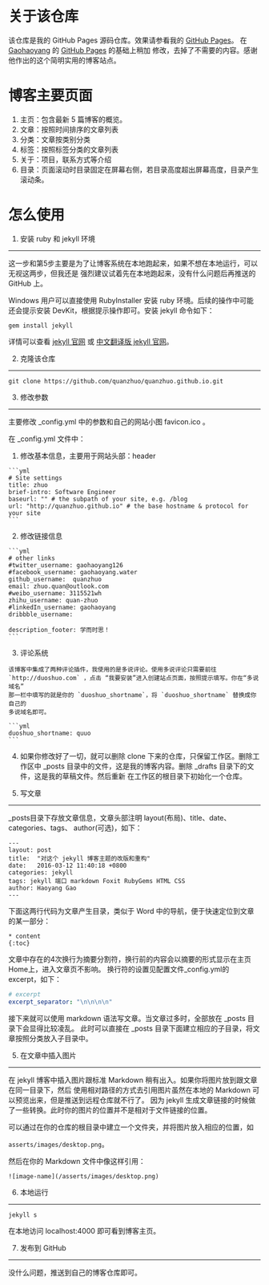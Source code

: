 关于该仓库
=========
该仓库是我的 GitHub Pages 源码仓库。效果请参看我的 [GitHub Pages](https://quanzhuo.github.io/)。
在 [Gaohaoyang](https://github.com/Gaohaoyang)
的 [GitHub Pages](https://github.com/Gaohaoyang/gaohaoyang.github.io) 的基础上稍加
修改，去掉了不需要的内容。感谢他作出的这个简明实用的博客站点。

博客主要页面
==========
1. 主页：包含最新 5 篇博客的概览。
2. 文章：按照时间排序的文章列表
3. 分类：文章按类别分类
4. 标签：按照标签分类的文章列表
5. 关于：项目，联系方式等介绍
6. 目录：页面滚动时目录固定在屏幕右侧，若目录高度超出屏幕高度，目录产生滚动条。

怎么使用
=======

1. 安装 ruby 和 jekyll 环境
--------------------------
    
这一步和第5步主要是为了让博客系统在本地跑起来，如果不想在本地运行，可以无视这两步，但我还是
强烈建议试着先在本地跑起来，没有什么问题后再推送的 GitHub 上。
    
Windows 用户可以直接使用 RubyInstaller 安装 ruby 环境。后续的操作中可能还会提示安装 
DevKit，根据提示操作即可。安装 jekyll 命令如下：

    gem install jekyll

详情可以查看 [jekyll 官网](https://jekyllrb.com/) 或 
[中文翻译版 jekyll 官网](http://jekyllcn.com/)。 
    
2. 克隆该仓库
------------

    git clone https://github.com/quanzhuo/quanzhuo.github.io.git
        
3. 修改参数
----------
主要修改 _config.yml 中的参数和自己的网站小图 favicon.ico 。

在 _config.yml 文件中：

  1. 修改基本信息，主要用于网站头部：header

    ```yml
    # Site settings
    title: zhuo
    brief-intro: Software Engineer
    baseurl: "" # the subpath of your site, e.g. /blog
    url: "http://quanzhuo.github.io" # the base hostname & protocol for your site
    ```
    
  2. 修改链接信息

    ```yml
    # other links
    #twitter_username: gaohaoyang126
    #facebook_username: gaohaoyang.water
    github_username:  quanzhuo
    email: zhuo.quan@outlook.com
    #weibo_username: 3115521wh
    zhihu_username: quan-zhuo
    #linkedIn_username: gaohaoyang
    dribbble_username:

    description_footer: 学而时思！
    ```

  3. 评论系统

    该博客中集成了两种评论插件，我使用的是多说评论。使用多说评论只需要前往 
    `http://duoshuo.com` ，点击 “我要安装”进入创建站点页面，按照提示填写。你在“多说域名”
    那一栏中填写的就是你的 `duoshuo_shortname`，将 `duoshuo_shortname` 替换成你自己的
    多说域名即可。

    ```yml
    duoshuo_shortname: quuo
    ```   

  4. 如果你修改好了一切，就可以删除 clone 下来的仓库，只保留工作区。删除工作区中 _posts
     目录中的文件，这是我的博客内容。删除 _drafts 目录下的文件，这是我的草稿文件。然后重新
     在工作区的根目录下初始化一个仓库。


     
4. 写文章
---------
_posts目录下存放文章信息，文章头部注明 layout(布局)、title、date、categories、tags、
author(可选)，如下：

    ---
    layout: post
    title:  "对这个 jekyll 博客主题的改版和重构"
    date:   2016-03-12 11:40:18 +0800
    categories: jekyll
    tags: jekyll 端口 markdown Foxit RubyGems HTML CSS
    author: Haoyang Gao
    ---
    
下面这两行代码为文章产生目录，类似于 Word 中的导航，便于快速定位到文章的某一部分：

    * content
    {:toc}
    
文章中存在的4次换行为摘要分割符，换行前的内容会以摘要的形式显示在主页Home上，进入文章页不影响。
换行符的设置见配置文件_config.yml的 excerpt，如下：

```yml
# excerpt
excerpt_separator: "\n\n\n\n"
```

接下来就可以使用 markdown 语法写文章。当文章过多时，全部放在 _posts 目录下会显得比较凌乱。
此时可以直接在 _posts 目录下面建立相应的子目录，将文章按照分类放入子目录中。

5. 在文章中插入图片
----------
在 jekyll 博客中插入图片跟标准 Markdown 稍有出入。如果你将图片放到跟文章在同一目录下，然后
使用相对路径的方式去引用图片虽然在本地的 Markdown 可以预览出来，但是推送到远程仓库就不行了。
因为 jekyll 生成文章链接的时候做了一些转换。此时你的图片的位置并不是相对于文件链接的位置。

可以通过在你的仓库的根目录中建立一个文件夹，并将图片放入相应的位置，如 

`asserts/images/desktop.png`。

然后在你的 Markdown 文件中像这样引用：

`![image-name](/asserts/images/desktop.png)`

6. 本地运行
----------
    
    jekyll s
    
在本地访问 localhost:4000 即可看到博客主页。

7. 发布到 GitHub
----------------
没什么问题，推送到自己的博客仓库即可。
